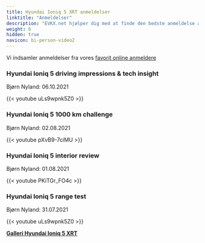 ```yaml
---
title: Hyundai Ioniq 5 XRT anmeldelser
linktitle: "Anmeldelser"
description: "EVKX.net hjælper dig med at finde den bedste anmeldelse af denne model."
weight: 6
hidden: true
navicon: bi-person-video2
---
```

Vi indsamler anmeldelser fra vores [favorit online anmeldere](../../../../../guides/evreviewers/)

<div class="container text-center shadow p-2 pe-4 mb-5 bg-body-tertiary rounded border">
<h3>Hyundai Ioniq 5 driving impressions & tech insight</h3>
<p>Bjørn Nyland: 06.10.2021</p>

{{< youtube uLs9wpnk5Z0 >}}

</div>
<div class="container text-center shadow p-2 pe-4 mb-5 bg-body-tertiary rounded border">
<h3>Hyundai Ioniq 5 1000 km challenge</h3>
<p>Bjørn Nyland: 02.08.2021</p>

{{< youtube pXvB9-7ciMU >}}

</div>
<div class="container text-center shadow p-2 pe-4 mb-5 bg-body-tertiary rounded border">
<h3>Hyundai Ioniq 5 interior review</h3>
<p>Bjørn Nyland: 01.08.2021</p>

{{< youtube PKiTGr_FO4c >}}

</div>
<div class="container text-center shadow p-2 pe-4 mb-5 bg-body-tertiary rounded border">
<h3>Hyundai Ioniq 5 range test</h3>
<p>Bjørn Nyland: 31.07.2021</p>

{{< youtube uLs9wpnk5Z0 >}}

</div>
<div class="mt-3 mb-3">
<a href="../gallery/" class="text-decoration-none text-black">
<strong><i class="bi-arrow-left"></i>Galleri  </strong>
</a>
<a href="../" class="text-decoration-none text-black float-end">
<strong>Hyundai Ioniq 5 XRT <i class="bi-arrow-right"></i></strong>
</a>
</div>
